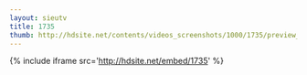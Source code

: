 ```yaml
---
layout: sieutv
title: 1735
thumb: http://hdsite.net/contents/videos_screenshots/1000/1735/preview_360p.mp4.jpg
---
```

{% include iframe src='http://hdsite.net/embed/1735' %}
 
